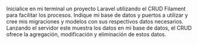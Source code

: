 Inicialice en mi terminal un proyecto Laravel utilizando el CRUD Filament para facilitar los procesos.
Indique mi base de datos y puertos a utilizar y cree mis migraciones y modelos con sus respectivos datos necesarios.
Lanzando el servidor este muestra los datos en mi base de datos, el CRUD ofrece la agregación, modificación y eliminación de estos datos.
